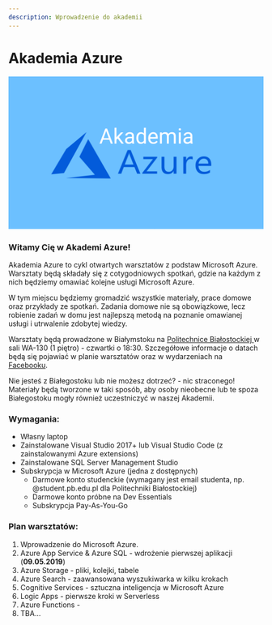 ```yaml
---
description: Wprowadzenie do akademii
---
```


# Akademia Azure

![](.gitbook/assets/gitbook-intro.png)

### Witamy Cię w Akademi Azure!

Akademia Azure to cykl otwartych warsztatów z podstaw Microsoft Azure. Warsztaty będą składały się z cotygodniowych spotkań, gdzie na każdym z nich będziemy omawiać kolejne usługi Microsoft Azure.

W tym miejscu będziemy gromadzić wszystkie materiały, prace domowe oraz przykłady ze spotkań. Zadania domowe nie są obowiązkowe, lecz robienie zadań w domu jest najlepszą metodą na poznanie omawianej usługi i utrwalenie zdobytej wiedzy.

Warsztaty będą prowadzone w Białymstoku na [Politechnice Białostockiej ](https://goo.gl/maps/m9qxBiuKB21nSDhC8)w sali WA-130 \(1 piętro\) - czwartki o 18:30. Szczegółowe informacje o datach będą się pojawiać w planie warsztatów oraz w wydarzeniach na [Facebooku](https://www.facebook.com/Grupa.NETBialystok/).

Nie jesteś z Białegostoku lub nie możesz dotrzeć? - nic straconego! Materiały będą tworzone w taki sposób, aby osoby nieobecne lub te spoza Białegostoku mogły również uczestniczyć w naszej Akademii.

### Wymagania:

* Własny laptop
* Zainstalowane Visual Studio 2017+ lub Visual Studio Code \(z zainstalowanymi Azure extensions\)
* Zainstalowane SQL Server Management Studio
* Subskrypcja w Microsoft Azure \(jedna z dostępnych\)
  * Darmowe konto studenckie \(wymagany jest email studenta, np. @student.pb.edu.pl dla Politechniki Białostockiej\) 
  * Darmowe konto próbne na Dev Essentials 
  * Subskrypcja Pay-As-You-Go

### Plan warsztatów:

1. Wprowadzenie do Microsoft Azure.
2. Azure App Service & Azure SQL - wdrożenie pierwszej aplikacji \(**09.05.2019**\)
3. Azure Storage - pliki, kolejki, tabele 
4. Azure Search - zaawansowana wyszukiwarka w kilku krokach
5. Cognitive Services - sztuczna inteligencja w Microsoft Azure
6. Logic Apps - pierwsze kroki w Serverless
7. Azure Functions - 
8. TBA...

